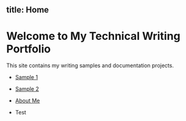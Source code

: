 title: Home
---

# Welcome to My Technical Writing Portfolio

This site contains my writing samples and documentation projects.

- [Sample 1](doc1.md)
- [Sample 2](doc2.md)
- [About Me](about.md)

- Test
